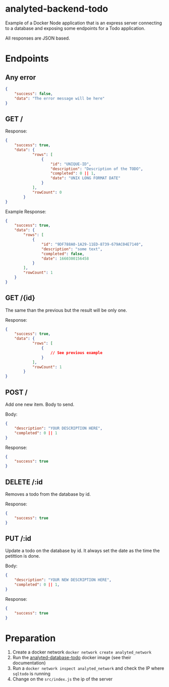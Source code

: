 # analyted-backend-todo

Example of a Docker Node application that is an express server connecting to a database and exposing some endpoints for a Todo application.

All responses are JSON based.

# Endpoints

## Any error

```json
{
    "success": false,
    "data": "The error message will be here"
}
```

## GET /

Response:

```json
{
    "success": true,
    "data": {
            "rows": [
                {
                    "id": "UNIQUE-ID",
                    "description": "Description of the TODO",
                    "completed": 0 || 1,
                    "date": "UNIX LONG FORMAT DATE"
                }
            ],
            "rowCount": 0
        }
}
```

Example Response:

```json
{
    "success": true,
    "data": {
        "rows": [
            {
                "id": "9DF788A0-1A29-11ED-8739-679AC04E7140",
                "description": "some text",
                "completed": false,
                "date": 1660300156458
            }
        ],
        "rowCount": 1
    }
}
```

## GET /{id}

The same than the previous but the result will be only one.

Response:

```json
{
    "success": true,
    "data": {
            "rows": [
                {
                    // See previous example
                }
            ],
            "rowCount": 1
        }
}
```

## POST /

Add one new item. Body to send.

Body:

```json
{
    "description": "YOUR DESCRIPTION HERE",
    "completed": 0 || 1
}
```

Response:

```json
{
    "success": true
}
```

## DELETE /:id

Removes a todo from the database by id.

Response:

```json
{
    "success": true
}
```

## PUT /:id

Update a todo on the database by id. It always set the date as the time the petittion is done.

Body:

```json
{
    "description": "YOUR NEW DESCRIPTION HERE",
    "completed": 0 || 1,
}
```

Response:

```json
{
    "success": true
}
```

# Preparation

1. Create a docker network `docker network create analyted_network`
2. Run the [analyted-database-todo](https://github.com/jhderojasUVa/analyted-database-todo) docker image (see their documentation)
3. Run a `docker network inspect analyted_network` and check the IP where `sqltodo` is running
4. Change on the `src/index.js` the ip of the server 

